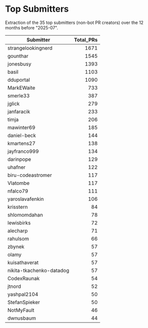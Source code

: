 # Top Submitters

Extraction of the 35 top submitters (non-bot PR creators) 
over the 12 months before "2025-07".


| Submitter                | Total_PRs |
| ------------------------ | --------: |
| strangelookingnerd       |      1671 |
| gounthar                 |      1545 |
| jonesbusy                |      1393 |
| basil                    |      1103 |
| dduportal                |      1090 |
| MarkEWaite               |       733 |
| smerle33                 |       387 |
| jglick                   |       279 |
| janfaracik               |       233 |
| timja                    |       206 |
| mawinter69               |       185 |
| daniel-beck              |       144 |
| kmartens27               |       138 |
| jayfranco999             |       134 |
| darinpope                |       129 |
| uhafner                  |       122 |
| biru-codeastromer        |       117 |
| Vlatombe                 |       117 |
| nfalco79                 |       111 |
| yaroslavafenkin          |       106 |
| krisstern                |        84 |
| shlomomdahan             |        78 |
| lewisbirks               |        72 |
| alecharp                 |        71 |
| rahulsom                 |        66 |
| zbynek                   |        57 |
| olamy                    |        57 |
| kuisathaverat            |        57 |
| nikita-tkachenko-datadog |        57 |
| CodexRaunak              |        54 |
| jtnord                   |        52 |
| yashpal2104              |        50 |
| StefanSpieker            |        50 |
| NotMyFault               |        46 |
| dwnusbaum                |        44 |

